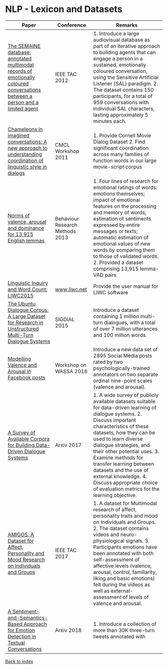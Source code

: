 # NLP - Lexicon and Datasets
|Paper|Conference|Remarks
|--|--|--|
|[The SEMAINE database: annotated multimodal records of emotionally coloured conversations between a person and a limited agent](http://www.cs.nott.ac.uk/~pszmv/Documents/TAFFC_SEMAINE-db.pdf)|IEEE TAC 2012|1. Introduce a large audiovisual database as part of an iterative approach to building agents that can engage a person in a sustained, emotionally coloured conversation, using the Sensitive Artificial Listener (SAL) paradigm. 2. The dataset contains 150 participants, for a total of 959 conversations with individual SAL characters, lasting approximately 5 minutes each.|
|[Chameleons in imagined conversations: A new approach to understanding coordination of linguistic style in dialogs](http://www.cs.cornell.edu/~cristian/papers/chameleons.pdf)|CMCL Workshop 2011|1. Provide Cornell Movie Dialog Dataset 2. Find significant coordination across many families of function words in our large movie-script corpus|
|[Norms of valence, arousal and dominance for 13,915 English lemmas](https://link.springer.com/article/10.3758/s13428-012-0314-x)|Behaviour Research Methods 2013|1. Four lines of research for emotional ratings of words: emotions themselves; impact of emotional features on the processing and memory of words; estimation of sentiments expressed by entire messages or texts; automatic estimation of emotional values of new words by comparing them to those of validated words. 2. Provided a dataset comprising 13,915 lemma-VAD pairs|
|[Linguistic Inquiry and Word Count: LIWC2015](https://s3-us-west-2.amazonaws.com/downloads.liwc.net/LIWC2015_OperatorManual.pdf)|www.liwc.net|Provide the user manual for LIWC software|
|[The Ubuntu Dialogue Corpus: A Large Dataset for Research in Unstructured Multi-Turn Dialogue Systems](https://arxiv.org/pdf/1506.08909)|SIGDIAL 2015|Introduce a dataset containing 1 million multi-turn dialogues, with a total of over 7 million utterances and 100 million words.|
|[Modelling Valence and Arousal in Facebook posts](https://wwbp.org/papers/va16wassa.pdf)|Workshop on WASSA 2016| Introduce a new data set of 2895 Social Media posts rated by two psychologically-trained annotators on two separate ordinal nine-point scales (valence and arousal).|
|[A Survey of Available Corpora for Building Data-Driven Dialogue Systems](https://arxiv.org/pdf/1512.05742)|Arxiv 2017| 1. A wide survey of publicly available datasets suitable for data-driven learning of dialogue systems. 2. Discuss important characteristics of these datasets, how they can be used to learn diverse dialogue strategies, and their other potential uses. 3. Examine methods for transfer learning between datasets and the use of external knowledge. 4. Discuss appropriate choice of evaluation metrics for the learning objective.|
|[AMIGOS: A Dataset for Affect, Personality and Mood Research on Individuals and Groups](https://arxiv.org/pdf/1702.02510)|IEEE TAC 2017| 1. A dataset for Multimodal research of affect, personality traits and mood on Individuals and Groups. 2. The dataset contains videos and neuro-physiological signals. 3. Participants emotions have been annotated with both self-assessment of affective levels (valence, arousal, control, familiarity, liking and basic emotions) felt during the videos as well as external-assessment of levels of valence and arousal.|
|[A Sentiment-and-Semantics-Based Approach for Emotion Detection in Textual Conversations](https://arxiv.org/pdf/1707.06996)|Arxiv 2018| 1. Introduce a collection of more than 30K three-turn tweets annotated with |

[Back to index](../README.md)

<!--stackedit_data:
eyJoaXN0b3J5IjpbLTI2MDEwNDA3OSwxNjk3NzkxNTQsLTg0Mj
QwNjY0MCwxNzcwMTQ1MzcyXX0=
-->